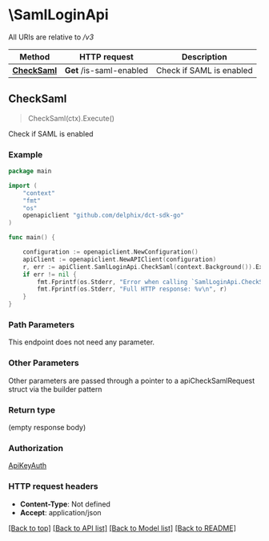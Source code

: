 # \SamlLoginApi

All URIs are relative to */v3*

Method | HTTP request | Description
------------- | ------------- | -------------
[**CheckSaml**](SamlLoginApi.md#CheckSaml) | **Get** /is-saml-enabled | Check if SAML is enabled 



## CheckSaml

> CheckSaml(ctx).Execute()

Check if SAML is enabled 

### Example

```go
package main

import (
    "context"
    "fmt"
    "os"
    openapiclient "github.com/delphix/dct-sdk-go"
)

func main() {

    configuration := openapiclient.NewConfiguration()
    apiClient := openapiclient.NewAPIClient(configuration)
    r, err := apiClient.SamlLoginApi.CheckSaml(context.Background()).Execute()
    if err != nil {
        fmt.Fprintf(os.Stderr, "Error when calling `SamlLoginApi.CheckSaml``: %v\n", err)
        fmt.Fprintf(os.Stderr, "Full HTTP response: %v\n", r)
    }
}
```

### Path Parameters

This endpoint does not need any parameter.

### Other Parameters

Other parameters are passed through a pointer to a apiCheckSamlRequest struct via the builder pattern


### Return type

 (empty response body)

### Authorization

[ApiKeyAuth](../README.md#ApiKeyAuth)

### HTTP request headers

- **Content-Type**: Not defined
- **Accept**: application/json

[[Back to top]](#) [[Back to API list]](../README.md#documentation-for-api-endpoints)
[[Back to Model list]](../README.md#documentation-for-models)
[[Back to README]](../README.md)

